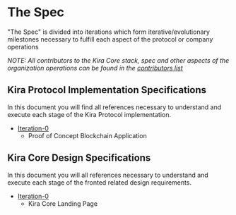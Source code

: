# The Spec

"The Spec" is divided into iterations which form iterative/evolutionary milestones necessary to fulfill each aspect of the protocol or company operations

_NOTE: All contributors to the Kira Core stack, spec and other aspects of the organization operations can be found in the [contributors list](../contributors.md)_

## Kira Protocol Implementation Specifications

In this document you will find all references necessary to understand and execute each stage of the Kira Protocol implementation. 

* [Iteration-0](iteration-0/README.md)
    * Proof of Concept Blockchain Application

## Kira Core Design Specifications

In this document you will all references necessary to understand and execute each stage of the fronted related design requirements.

* [Iteration-0](kira-core/iteration-0/README.md)
  * Kira Core Landing Page




